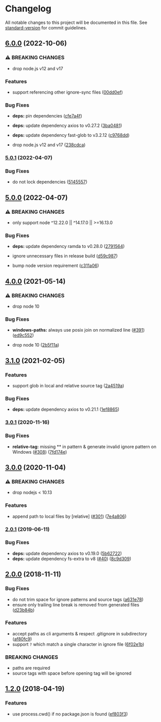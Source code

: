 # Changelog

All notable changes to this project will be documented in this file. See [standard-version](https://github.com/conventional-changelog/standard-version) for commit guidelines.

## [6.0.0](https://github.com/foray1010/ignore-sync/compare/v5.0.1...v6.0.0) (2022-10-06)

### ⚠ BREAKING CHANGES

- drop node.js v12 and v17

### Features

- support referencing other ignore-sync files ([00dd0ef](https://github.com/foray1010/ignore-sync/commit/00dd0ef1f862eada9a0028a272cf9dee7815bd96))

### Bug Fixes

- **deps:** pin dependencies ([cfe7a4f](https://github.com/foray1010/ignore-sync/commit/cfe7a4fd126ead6b1f56ce0a9b2374833d518a77))
- **deps:** update dependency axios to v0.27.2 ([3ba0481](https://github.com/foray1010/ignore-sync/commit/3ba04810be640a7269e3709fc426e36d5d96e3f5))
- **deps:** update dependency fast-glob to v3.2.12 ([c9768dd](https://github.com/foray1010/ignore-sync/commit/c9768dd2b0d0762e225fe010ce7833ea33a87e44))

- drop node.js v12 and v17 ([238cdca](https://github.com/foray1010/ignore-sync/commit/238cdca920d1fdd36497715f9b2675a1adc1a602))

### [5.0.1](https://github.com/foray1010/ignore-sync/compare/v5.0.0...v5.0.1) (2022-04-07)

### Bug Fixes

- do not lock dependencies ([5145557](https://github.com/foray1010/ignore-sync/commit/51455570f73247db8e62c67ad942dc25b01d4bf5))

## [5.0.0](https://github.com/foray1010/ignore-sync/compare/v4.0.0...v5.0.0) (2022-04-07)

### ⚠ BREAKING CHANGES

- only support node ^12.22.0 || ^14.17.0 || >=16.13.0

### Bug Fixes

- **deps:** update dependency ramda to v0.28.0 ([2791564](https://github.com/foray1010/ignore-sync/commit/27915646df32afb7475b7eaec65e508d51fb20a3))
- ignore unnecessary files in release build ([d59c987](https://github.com/foray1010/ignore-sync/commit/d59c987a28d869bac9b0494dcc909ab16f1b8037))

- bump node version requirement ([c311a06](https://github.com/foray1010/ignore-sync/commit/c311a06fdd535bef9471561f3d2d5c02e34225ea))

## [4.0.0](https://github.com/foray1010/ignore-sync/compare/v3.1.0...v4.0.0) (2021-05-14)

### ⚠ BREAKING CHANGES

- drop node 10

### Bug Fixes

- **windows-paths:** always use posix join on normalized line ([#391](https://github.com/foray1010/ignore-sync/issues/391)) ([ed9c552](https://github.com/foray1010/ignore-sync/commit/ed9c552316c6e14a0b36ae5b77cd62ce1ceb9809))

- drop node 10 ([2b5f11a](https://github.com/foray1010/ignore-sync/commit/2b5f11a7257d84da9e20b450af8fa68763acf785))

## [3.1.0](https://github.com/foray1010/ignore-sync/compare/v3.0.1...v3.1.0) (2021-02-05)

### Features

- support glob in local and relative source tag ([2a4519a](https://github.com/foray1010/ignore-sync/commit/2a4519a1d0f5b40ad650bba50451115d84b94f24))

### Bug Fixes

- **deps:** update dependency axios to v0.21.1 ([1ef8865](https://github.com/foray1010/ignore-sync/commit/1ef886543d43b4ae3c7950227e1c4f7f2cc7df6a))

### [3.0.1](https://github.com/foray1010/ignore-sync/compare/v3.0.0...v3.0.1) (2020-11-16)

### Bug Fixes

- **relative-tag:** missing \*\* in pattern & generate invalid ignore pattern on Windows ([#308](https://github.com/foray1010/ignore-sync/issues/308)) ([7fd174e](https://github.com/foray1010/ignore-sync/commit/7fd174eff0dbc8378ef8e638ca99014d7c47963b))

## [3.0.0](https://github.com/foray1010/ignore-sync/compare/v2.0.1...v3.0.0) (2020-11-04)

### ⚠ BREAKING CHANGES

- drop nodejs < 10.13

### Features

- append path to local files by [relative] ([#301](https://github.com/foray1010/ignore-sync/issues/301)) ([7e4a806](https://github.com/foray1010/ignore-sync/commit/7e4a80669e6f0b155630cbdf8f6a8f1c854a5cba))

### [2.0.1](https://github.com/foray1010/ignore-sync/compare/v2.0.0...v2.0.1) (2019-06-11)

### Bug Fixes

- **deps:** update dependency axios to v0.19.0 ([5b62722](https://github.com/foray1010/ignore-sync/commit/5b62722))
- **deps:** update dependency fs-extra to v8 ([#40](https://github.com/foray1010/ignore-sync/issues/40)) ([8c9d309](https://github.com/foray1010/ignore-sync/commit/8c9d309))

## [2.0.0](https://github.com/foray1010/ignore-sync/compare/v1.2.0...v2.0.0) (2018-11-11)

### Bug Fixes

- do not trim space for ignore patterns and source tags ([a631e78](https://github.com/foray1010/ignore-sync/commit/a631e78))
- ensure only trailing line break is removed from generated files ([d23b84b](https://github.com/foray1010/ignore-sync/commit/d23b84b))

### Features

- accept paths as cli arguments & respect .gitignore in subdirectory ([af80fc9](https://github.com/foray1010/ignore-sync/commit/af80fc9))
- support `?` which match a single character in ignore file ([6f02e1b](https://github.com/foray1010/ignore-sync/commit/6f02e1b))

### BREAKING CHANGES

- paths are required
- source tags with space before opening tag will be ignored

## [1.2.0](https://github.com/foray1010/ignore-sync/compare/v1.1.0...v1.2.0) (2018-04-19)

### Features

- use process.cwd() if no package.json is found ([ef803f3](https://github.com/foray1010/ignore-sync/commit/ef803f3))
